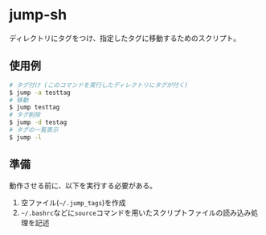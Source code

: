 # jump-sh

ディレクトリにタグをつけ、指定したタグに移動するためのスクリプト。

## 使用例

```bash
# タグ付け (このコマンドを実行したディレクトリにタグが付く)
$ jump -a testtag
# 移動
$ jump testtag
# タグ削除
$ jump -d testag
# タグの一覧表示
$ jump -l
```

## 準備

動作させる前に、以下を実行する必要がある。
1. 空ファイル(`~/.jump_tags`)を作成
2. `~/.bashrc`などに`source`コマンドを用いたスクリプトファイルの読み込み処理を記述
